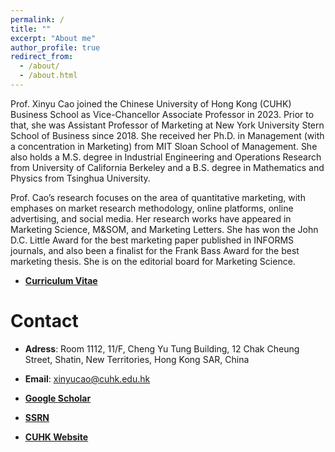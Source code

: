 ```yaml
---
permalink: /
title: ""
excerpt: "About me"
author_profile: true
redirect_from: 
  - /about/
  - /about.html
---
```

Prof. Xinyu Cao joined the Chinese University of Hong Kong (CUHK) Business School as Vice-Chancellor Associate Professor in 2023. Prior to that, she was Assistant Professor of Marketing at New York University Stern School of Business since 2018. She received her Ph.D. in Management (with a concentration in Marketing) from MIT Sloan School of Management. She also holds a M.S. degree in Industrial Engineering and Operations Research from University of California Berkeley and a B.S. degree in Mathematics and Physics from Tsinghua University. 

Prof. Cao’s research focuses on the area of quantitative marketing, with emphases on market research methodology, online platforms, online advertising, and social media. Her research works have appeared in Marketing Science, M&SOM, and Marketing Letters. She has won the John D.C. Little Award for the best marketing paper published in INFORMS journals, and also been a finalist for the Frank Bass Award for the best marketing thesis. She is on the editorial board for Marketing Science.


* [**Curriculum Vitae**](https://www.dropbox.com/s/6ap2krtsmzc0o74/CV.docx?dl=0)


Contact
======
* **Adress**: Room 1112, 11/F, Cheng Yu Tung Building, 12 Chak Cheung Street, Shatin, New Territories, Hong Kong SAR, China

* **Email**: [xinyucao@cuhk.edu.hk](mailto:xinyucao@cuhk.edu.hk)

* [**Google Scholar**](https://scholar.google.com/citations?user=ScwrGA0AAAAJ&hl=en)

* [**SSRN**](https://papers.ssrn.com/sol3/cf_dev/AbsByAuth.cfm?per_id=2526499)

* [**CUHK Website**](https://www.bschool.cuhk.edu.hk/staff/cao-xinyu/)